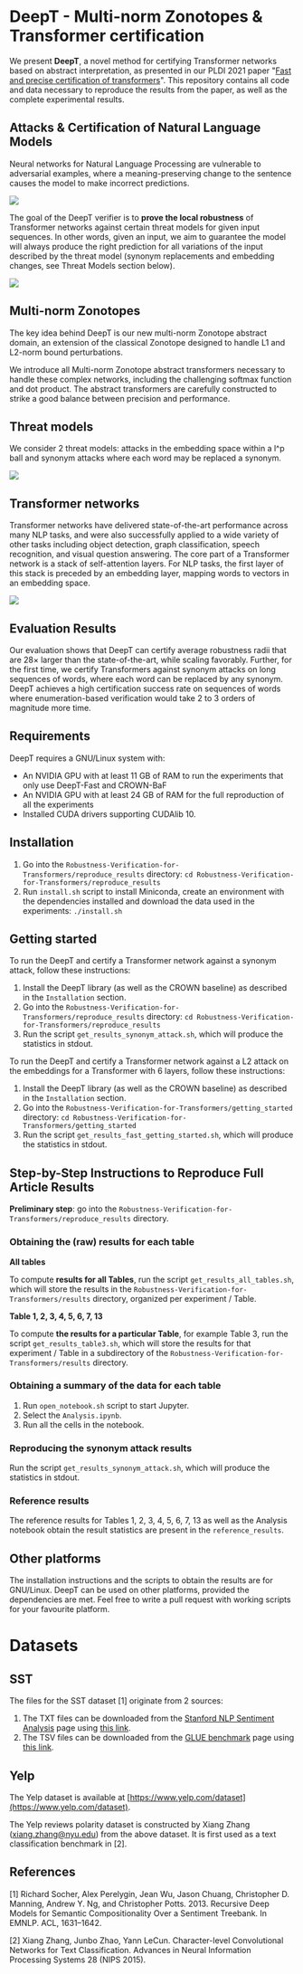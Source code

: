 # DeepT - Multi-norm Zonotopes & Transformer certification

We present **DeepT**, a novel method for certifying Transformer networks based on 
abstract interpretation, as presented in our PLDI 2021 paper
"[Fast and precise certification of transformers](https://dl.acm.org/doi/abs/10.1145/3453483.3454056)". This repository contains all code and data necessary to reproduce the
results from the paper, as well as the complete experimental results.

## Attacks & Certification of Natural Language Models

Neural networks for Natural Language Processing are vulnerable to
adversarial examples, where a meaning-preserving change to the sentence
causes the model to make incorrect predictions.

![](./media/exampleAdversarialAttack.png)

The goal of the DeepT verifier is to **prove the local robustness** of Transformer
networks against certain threat models for given input sequences. In other words, 
given an input, we aim to guarantee the model will always produce the right 
prediction for all variations of the input described by the threat model (synonym replacements
and embedding changes, see Threat Models section below).

![](./media/transformerCertification.png)

## Multi-norm Zonotopes

The key idea behind DeepT is our new multi-norm Zonotope
abstract domain, an extension of the classical Zonotope designed to handle L1 
and L2-norm bound perturbations. 

We introduce all Multi-norm Zonotope abstract transformers necessary to handle
these complex networks, including the challenging softmax function and dot 
product. The abstract transformers are carefully constructed to strike a
good balance between precision and performance.

## Threat models

We consider 2 threat models: attacks in the embedding space within a l^p ball and synonym attacks
where each word may be replaced a synonym.

![](./media/threatModels.png)

## Transformer networks

Transformer networks have delivered state-of-the-art
performance across many NLP tasks, and were also successfully applied to a wide
variety of other tasks including object detection, graph classification, speech
recognition, and visual question answering. The core part of a Transformer
network is a stack of self-attention layers. For NLP tasks, the
first layer of this stack is preceded by an embedding layer,
mapping words to vectors in an embedding space.  

![](./media/transformerEncoder.png)


## Evaluation Results

Our evaluation shows that DeepT can certify average robustness radii that are $28\times$ 
larger than the state-of-the-art, while scaling favorably. Further, for the 
first time, we certify Transformers against synonym attacks on long sequences 
of words, where each word can be replaced by any synonym. DeepT achieves a high
certification success rate on sequences of words where enumeration-based 
verification would take 2 to 3 orders of magnitude more time.


## Requirements

DeepT requires a GNU/Linux system with:
- An NVIDIA GPU with at least 11 GB of RAM to run the experiments that only use DeepT-Fast and CROWN-BaF
- An NVIDIA GPU with at least 24 GB of RAM for the full reproduction of all the experiments
- Installed CUDA drivers supporting CUDAlib 10.

## Installation

1. Go into the `Robustness-Verification-for-Transformers/reproduce_results` 
directory: `cd Robustness-Verification-for-Transformers/reproduce_results`
2. Run `install.sh` script to install Miniconda, create an environment with the dependencies
installed and download the data used in the experiments: `./install.sh`

## Getting started

To run the DeepT and certify a Transformer network against a synonym attack, follow 
these instructions:

1. Install the DeepT library (as well as the CROWN baseline) as described 
   in the `Installation` section.
2. Go into the `Robustness-Verification-for-Transformers/reproduce_results` 
   directory: `cd Robustness-Verification-for-Transformers/reproduce_results`
3. Run the script `get_results_synonym_attack.sh`, which will produce the statistics in
   stdout.

To run the DeepT and certify a Transformer network against a L2 attack on the embeddings
for a Transformer with 6 layers, follow these instructions:

1. Install the DeepT library (as well as the CROWN baseline) as described 
   in the `Installation` section.
2. Go into the `Robustness-Verification-for-Transformers/getting_started` 
   directory: `cd Robustness-Verification-for-Transformers/getting_started`
3. Run the script `get_results_fast_getting_started.sh`, which will produce the statistics in
   stdout.

## Step-by-Step Instructions to Reproduce Full Article Results

**Preliminary step**: go into the `Robustness-Verification-for-Transformers/reproduce_results` 
directory.

### Obtaining the (raw) results for each table

**All tables**

To compute **results for all Tables**, run the script `get_results_all_tables.sh`, which will store the results in 
the `Robustness-Verification-for-Transformers/results` directory, organized per experiment / Table.

**Table 1, 2, 3, 4, 5, 6, 7, 13**

To compute **the results for a particular Table**, for example Table 3, run the 
script `get_results_table3.sh`, which will store the results for that experiment / Table 
in a subdirectory of the `Robustness-Verification-for-Transformers/results` directory.


### Obtaining a summary of the data for each table

1. Run `open_notebook.sh` script to start Jupyter. 
2. Select the `Analysis.ipynb`.
3. Run all the cells in the notebook.

### Reproducing the synonym attack results

Run the script `get_results_synonym_attack.sh`, which will produce the statistics in stdout.

### Reference results

The reference results for Tables 1, 2, 3, 4, 5, 6, 7, 13 as well as the Analysis notebook obtain the result statistics are present in the `reference_results`.

## Other platforms

The installation instructions and the scripts to obtain the results are for GNU/Linux. 
DeepT can be used on other platforms, provided the dependencies are met.
Feel free to write a pull request with working scripts for your favourite platform.

# Datasets

## SST

The files for the SST dataset [1] originate from 2 sources:

1. The TXT files can be downloaded from the
   [Stanford NLP Sentiment Analysis](https://nlp.stanford.edu/sentiment/index.html) 
   page using 
   [this link](https://nlp.stanford.edu/sentiment/trainDevTestTrees_PTB.zip).
2. The TSV files can be downloaded from the 
   [GLUE benchmark](https://gluebenchmark.com/tasks)
   page using
   [this link](https://dl.fbaipublicfiles.com/glue/data/SST-2.zip).

## Yelp

The Yelp dataset is available at [https://www.yelp.com/dataset](https://www.yelp.com/dataset).

The Yelp reviews polarity dataset is constructed by Xiang Zhang 
(xiang.zhang@nyu.edu) from the above dataset. It is first used as a
text classification benchmark in [2].


## References

[1] Richard Socher, Alex Perelygin, Jean Wu, Jason Chuang, Christopher D.
Manning, Andrew Y. Ng, and Christopher Potts. 2013. Recursive Deep
Models for Semantic Compositionality Over a Sentiment Treebank. In
EMNLP. ACL, 1631–1642.

[2] Xiang Zhang, Junbo Zhao, Yann LeCun. Character-level Convolutional 
Networks for Text Classification. Advances in Neural Information Processing 
Systems 28 (NIPS 2015).